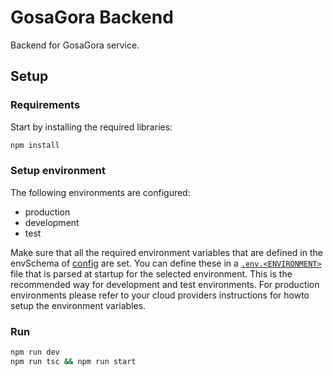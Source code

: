 # GosaGora Backend
Backend for GosaGora service.

## Setup

### Requirements
Start by installing the required libraries:
```bash
npm install
```

### Setup environment
The following environments are configured:
- production
- development
- test

Make sure that all the required environment variables that are defined in the envSchema of [config](https://github.com/kordaniel/gosagora/blob/main/backend/src/utils/config.ts) are set. You can define these in a [`.env.<ENVIRONMENT>`](https://github.com/kordaniel/gosagora/blob/main/backend/.env.example) file that is parsed at startup for the selected environment. This is the recommended way for development and test environments. For production environments please refer to your cloud providers instructions for howto setup the environment variables.

### Run
```bash
npm run dev
npm run tsc && npm run start
```
